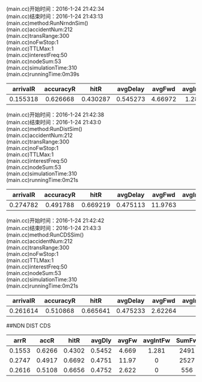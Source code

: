 (main.cc)开始时间：2016-1-24 21:42:34  
(main.cc)结束时间：2016-1-24 21:43:13  
(main.cc)method:RunNrndnSim()  
(main.cc)accidentNum:212  
(main.cc)transRange:300  
(main.cc)noFwStop:1  
(main.cc)TTLMax:1  
(main.cc)interestFreq:50  
(main.cc)nodeSum:53  
(main.cc)simulationTime:310  
(main.cc)runningTime:0m39s   

|arrivalR  | accuracyR| hitR   |   avgDelay | avgFwd   | avgIntFwd | SumFwd  |  IntByteSent| HelByteSnt |DatByteSnt| ByteSnt  |  disinterestR|
|:-:|:-:|:-:|:-:|:-:|:-:|:-:|:-:|:-:|:-:|:-:|:-:|
|0.155318 |  0.626668 | 0.430287 | 0.545273 | 4.66972  | 1.28119  |  2491   |   487150   |    734552    | 740710   |  1962412  |  0.373332  |
(main.cc)开始时间：2016-1-24 21:42:38  
(main.cc)结束时间：2016-1-24 21:43:0  
(main.cc)method:RunDistSim()   
(main.cc)accidentNum:212  
(main.cc)transRange:300  
(main.cc)noFwStop:1  
(main.cc)TTLMax:1  
(main.cc)interestFreq:50  
(main.cc)nodeSum:53  
(main.cc)simulationTime:310  
(main.cc)runningTime:0m21s  
 
|arrivalR  | accuracyR| hitR   |   avgDelay | avgFwd   | avgIntFwd | SumFwd  |  IntByteSent| HelByteSnt |DatByteSnt| ByteSnt  |  disinterestR|
|:-:|:-:|:-:|:-:|:-:|:-:|:-:|:-:|:-:|:-:|:-:|:-:|
|0.274782 | 0.491788 | 0.669219 | 0.475113 | 11.9763  | 0      |    2527    |  0        |    734552   |  2985510  |  3720062   | 0.508212   |
(main.cc)开始时间：2016-1-24 21:42:42  
(main.cc)结束时间：2016-1-24 21:43:3  
(main.cc)method:RunCDSSim()    
(main.cc)accidentNum:212  
(main.cc)transRange:300  
(main.cc)noFwStop:1  
(main.cc)TTLMax:1  
(main.cc)interestFreq:50  
(main.cc)nodeSum:53  
(main.cc)simulationTime:310  
(main.cc)runningTime:0m21s   

|arrivalR  | accuracyR| hitR   |   avgDelay | avgFwd   | avgIntFwd | SumFwd  |  IntByteSent| HelByteSnt |DatByteSnt| ByteSnt  |  disinterestR|
|:-:|:-:|:-:|:-:|:-:|:-:|:-:|:-:|:-:|:-:|:-:|:-:|
|0.261614 |  0.510868 | 0.665641|  0.475233 | 2.62264 |  0      |    556   |    0   |         1515172  |  606040  |   2121212   | 0.489132   |

##NDN DIST CDS

|arrR  | accR| hitR   |   avgDly | avgFw   | avgIntFw | SumFw  |  IntBSent| HelBSnt |DatBSnt| BSnt  |  dintR|
|:-:|:-:|:-:|:-:|:-:|:-:|:-:|:-:|:-:|:-:|:-:|:-:|
|0.1553|   0.6266|  0.4302|  0.5452|  4.669|   1.281|    2491  |    487150  |     734552  |   740710  |   1962412  |  0.3733   |
|0.2747|   0.4917|  0.6692|  0.4751|  11.97|  0       |   2527   |   0        |    734552    | 2985510   | 3720062  |  0.5082   |
|0.2616|   0.5108|  0.6656|  0.4752|  2.622|   0      |    556   |    0       |     1515172  |  606040   |  2121212  |  0.4891   |

